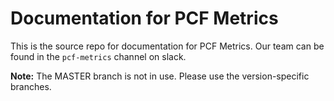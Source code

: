 # Documentation for PCF Metrics

This is the source repo for documentation for PCF Metrics. Our team can be
found in the `pcf-metrics` channel on slack.

<strong>Note:</strong> The MASTER branch is not in use. Please use the version-specific branches.
